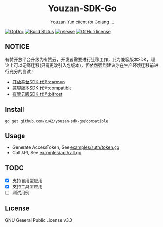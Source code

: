 <h1 align="center"> Youzan-SDK-Go </h1>

<p align="center"> Youzan Yun client for Golang ...</p>

[![GoDoc](https://godoc.org/github.com/xu42/youzan-sdk-go?status.svg)](https://godoc.org/github.com/xu42/youzan-sdk-go)
[![Build Status](https://travis-ci.org/xu42/youzan-sdk-go.svg)](https://travis-ci.org/xu42/youzan-sdk-go)
[![release](https://img.shields.io/github/release/xu42/youzan-sdk-go.svg)](https://github.com/xu42/youzan-sdk-go/releases)
[![GitHub license](https://img.shields.io/badge/license-GNU-blue.svg)](https://raw.githubusercontent.com/xu42/youzan-sdk-go/master/LICENSE)

## NOTICE

有赞开放平台升级为有赞云，开发者需要进行迁移工作，此为兼容版本SDK，理论上可以无痛迁移(只需更改引入包版本)，但依然强烈建议你在生产环境迁移前进行充分的测试！

- [开放平台SDK 代号:carmen](../../tree/carmen)
- [兼容版本SDK 代号:compatible](../../tree/compatible)
- [有赞云版SDK 代号:bifrost](../../tree/bifrost)

## Install
```shell
go get github.com/xu42/youzan-sdk-go@compatible
```

## Usage
- Generate AccessToken, See [examples/auth/token.go](examples/auth/token.go)
- Call API, See [examples/api/call.go](examples/api/call.go)


## TODO
- [x] 支持自用型应用
- [x] 支持工具型应用
- [ ] 测试用例

## License
GNU General Public License v3.0
